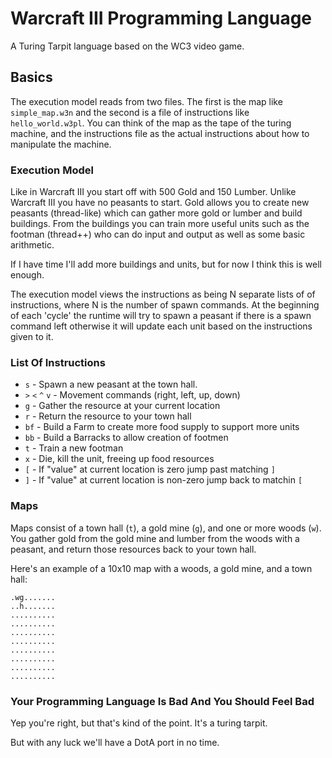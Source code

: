 # Warcraft III Programming Language

A Turing Tarpit language based on the WC3 video game.

## Basics

The execution model reads from two files. The first is the map
like `simple_map.w3n` and the second is a file of instructions
like `hello_world.w3pl`. You can think of the map as the tape
of the turing machine, and the instructions file as the actual
instructions about how to manipulate the machine.

### Execution Model

Like in Warcraft III you start off with 500 Gold and 150 Lumber.
Unlike Warcraft III you have no peasants to start. Gold allows
you to create new peasants (thread-like) which can gather more
gold or lumber and build buildings. From the buildings you can
train more useful units such as the footman (thread++) who can
do input and output as well as some basic arithmetic.

If I have time I'll add more buildings and units, but for now
I think this is well enough.

The execution model views the instructions as being N separate
lists of of instructions, where N is the number of spawn commands.
At the beginning of each 'cycle' the runtime will try to spawn
a peasant if there is a spawn command left otherwise it will update
each unit based on the instructions given to it.

### List Of Instructions

* `s` - Spawn a new peasant at the town hall.
* `>` `<` `^` `v` - Movement commands (right, left, up, down)
* `g` - Gather the resource at your current location
* `r` - Return the resource to your town hall
* `bf` - Build a Farm to create more food supply to support more units
* `bb` - Build a Barracks to allow creation of footmen
* `t` - Train a new footman
* `x` - Die, kill the unit, freeing up food resources
* `[` - If "value" at current location is zero jump past matching `]`
* `]` - If "value" at current location is non-zero jump back to matchin `[`

### Maps

Maps consist of a town hall (`t`), a gold mine (`g`), and one or more woods (`w`).
You gather gold from the gold mine and lumber from the woods with a peasant,
and return those resources back to your town hall.

Here's an example of a 10x10 map with a woods, a gold mine, and a town hall:

```
.wg.......
..h.......
..........
..........
..........
..........
..........
..........
..........
..........
```

### Your Programming Language Is Bad And You Should Feel Bad

Yep you're right, but that's kind of the point. It's a turing tarpit.

But with any luck we'll have a DotA port in no time.

